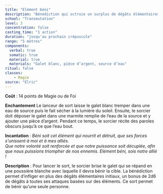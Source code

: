 ```yaml
---
title: "Elément béni"
description: "Bénédiction qui octroie un surplus de dégâts élémentaires."
school: "Transmutation"
level: 3
concentration: false
casting_time: "1 action"
duration: "jusqu'au prochain crépuscule"
range: "5 mètres"
components:
  verbal: true
  somatic: true
  material: true
  materials: "Galet blanc, pièce d’argent, source d’eau"
ritual: false
classes:
    - Magie
source: "Elric"
---
```

**Coût** : 14 points de Magie ou de Foi  

**Enchantement** Le lanceur de sort laisse le galet blanc tremper dans une eau de source puis le fait sécher à la lumière du soleil. Ensuite, le sorcier doit déposer le galet dans une marmite remplie de l’eau de la source et y ajouter une pièce d’argent. Pendant ce temps, le sorcier récite des paroles obscurs jusqu’à ce que l’eau bout.   

**Incantation** : *Béni soit cet élément qui nourrit et détruit, que ses forces s'unissent à moi et à mes alliés.*    
*Que notre volonté soit renforcée et que notre puissance soit décuplée, afin que nous puissions triompher de nos ennemis. Elément béni, sois notre allié !*      

**Description** : Pour lancer le sort, le sorcier brise le galet qui se répand en une poussière blanche avec laquelle il devra bénir la cible. La bénédiction permet d’infliger en plus des dégâts élémentaires initiaux, un bonus de 2d6 de dégâts à toutes ses attaques basées sur des éléments. Ce sort permet de bénir qu’une seule personne.  
